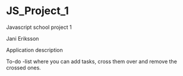 # JS_Project_1
Javascript school project 1

Jani Eriksson

Application description

To-do -list where you can add tasks, cross them over and remove the crossed ones.
